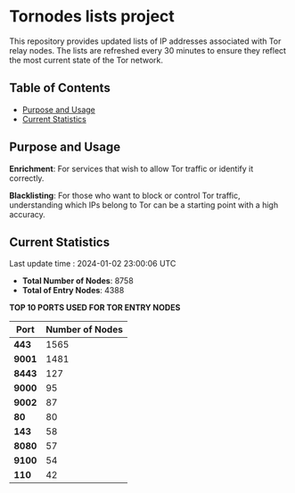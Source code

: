# Tornodes lists project

This repository provides updated lists of IP addresses associated with Tor relay nodes. The lists are refreshed every 30 minutes to ensure they reflect the most current state of the Tor network.

## Table of Contents

- [Purpose and Usage](#purpose-and-usage)
- [Current Statistics](#current-statistics)


## Purpose and Usage

**Enrichment**: For services that wish to allow Tor traffic or identify it correctly.

**Blacklisting**: For those who want to block or control Tor traffic, understanding which IPs belong to Tor can be a starting point with a high accuracy.

## Current Statistics

Last update time : 2024-01-02 23:00:06 UTC

- **Total Number of Nodes**: 8758
- **Total of Entry Nodes**: 4388

**TOP 10 PORTS USED FOR TOR ENTRY NODES**

| **Port** | **Number of Nodes** |
|------|-----------------|
| **443**   | 1565  |
| **9001**   | 1481  |
| **8443**   | 127  |
| **9000**   | 95  |
| **9002**   | 87  |
| **80**   | 80  |
| **143**   | 58  |
| **8080**   | 57  |
| **9100**   | 54  |
| **110**   | 42  |

